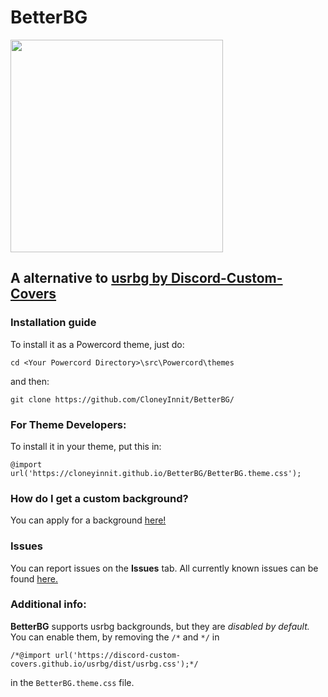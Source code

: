 # BetterBG
<img align="center" height=340 weight=340 src="https://cdn.discordapp.com/attachments/818142332641607712/820221423586377738/betterbg.png"></img>
## A alternative to [usrbg by Discord-Custom-Covers](https://github.com/Discord-Custom-Covers/usrbg)
### Installation guide
To install it as a Powercord theme, just do:
```
cd <Your Powercord Directory>\src\Powercord\themes
```
and then:
```
git clone https://github.com/CloneyInnit/BetterBG/
```
### For Theme Developers:
To install it in your theme, put this in:
```
@import url('https://cloneyinnit.github.io/BetterBG/BetterBG.theme.css');
```

### How do I get a custom background?
You can apply for a background [here!](https://discord.gg/gMJYwEjebF)

### Issues
You can report issues on the **Issues** tab.
All currently known issues can be found [here.](https://github.com/CloneyInnit/BetterBG/wiki/Issues)

### Additional info:
**BetterBG** supports usrbg backgrounds, but they are *disabled by default.* <br/>
You can enable them, by removing the `/*` and `*/` in
```
/*@import url('https://discord-custom-covers.github.io/usrbg/dist/usrbg.css');*/
```
in the `BetterBG.theme.css` file.
